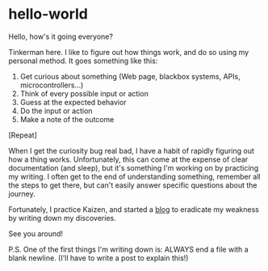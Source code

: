 # hello-world

Hello, how's it going everyone?

Tinkerman here.  I like to figure out how things work, and do so using my personal method.  It goes something like this:

1. Get curious about something (Web page, blackbox systems, APIs, microcontrollers...)
2. Think of every possible input or action
3. Guess at the expected behavior
4. Do the input or action
5. Make a note of the outcome

[Repeat]

When I get the curiosity bug real bad, I have a habit of rapidly figuring out how a thing works.  Unfortunately, this can come at the expense of clear documentation (and sleep), but it's something I'm working on by practicing my writing.  I often get to the end of understanding something, remember all the steps to get there, but can't easily answer specific questions about the journey.

Fortunately, I practice Kaizen, and started a [blog](https://medium.com/@tinkerman) to eradicate my weakness by writing down my discoveries.

See you around!

P.S. One of the first things I'm writing down is: ALWAYS end a file with a blank newline.  (I'll have to write a post to explain this!)
